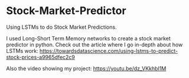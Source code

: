 # Stock-Market-Predictor
Using LSTMs to do Stock Market Predictions.

I used Long-Short Term Memory networks to create a stock market predictor in python. Check out the article where I go in-depth about how LSTMs work: https://towardsdatascience.com/using-lstms-to-predict-stock-prices-a9965dfec2c9 

Also the video showing my project: https://youtu.be/dz_VKkhbI1M
